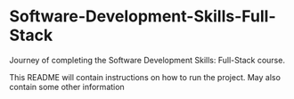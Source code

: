 # Software-Development-Skills-Full-Stack
Journey of completing the Software Development Skills: Full-Stack course.

This README will contain instructions on how to run the project. May also contain some other information
